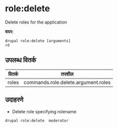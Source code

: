 # role:delete
Delete roles for the application

**वापर:**
```
drupal role:delete [arguments]
rd
```

## उपलब्ध वितर्क
वितर्क | तपशील
---------|-------------
roles | commands.role.delete.argument.roles

## उदाहरणे
* Delete role specifying rolename
```
drupal role:delete  moderator
```
